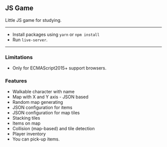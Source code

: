 ## JS Game

Little JS game for studying.

---

- Install packages using `yarn` or `npm install`
- Run `live-server`.

---

### Limitations

- Only for ECMAScript2015+ support browsers.

### Features

- Walkable character with name
- Map with X and Y axis - JSON based
- Random map generating
- JSON configuration for items
- JSON configuration for map tiles
- Stacking tiles
- Items on map
- Collision (map-based) and tile detection
- Player inventory
- You can pick-up items.
